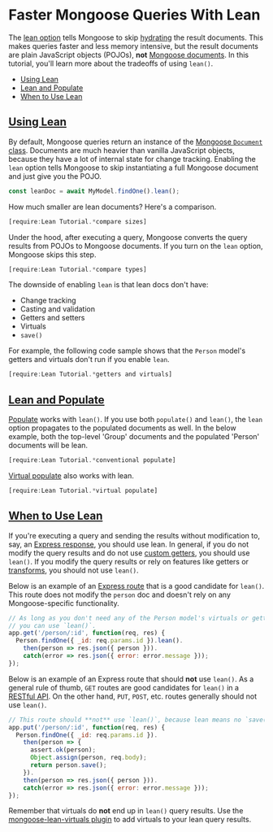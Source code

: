 # Faster Mongoose Queries With Lean

The [lean option](/docs/api.html#query_Query-lean) tells Mongoose to skip
[hydrating](/docs/api.html#model_Model.hydrate) the result documents. This
makes queries faster and less memory intensive, but the result documents are
plain JavaScript objects (POJOs), **not** [Mongoose documents](/docs/documents.html).
In this tutorial, you'll learn more about the tradeoffs of using `lean()`.

* [Using Lean](#using-lean)
* [Lean and Populate](#lean-and-populate)
* [When to Use Lean](#when-to-use-lean)

<h2 id="using-lean"><a href="#using-lean">Using Lean</a></h2>

By default, Mongoose queries return an instance of the
[Mongoose `Document` class](/docs/api.html#Document). Documents are much
heavier than vanilla JavaScript objects, because they have a lot of internal
state for change tracking. Enabling the `lean` option tells Mongoose to skip
instantiating a full Mongoose document and just give you the POJO.

```javascript
const leanDoc = await MyModel.findOne().lean();
```

How much smaller are lean documents? Here's a comparison.

```javascript
[require:Lean Tutorial.*compare sizes]
```

Under the hood, after executing a query, Mongoose converts the query results
from POJOs to Mongoose documents. If you turn on the `lean` option, Mongoose
skips this step.

```javascript
[require:Lean Tutorial.*compare types]
```

The downside of enabling `lean` is that lean docs don't have:

* Change tracking
* Casting and validation
* Getters and setters
* Virtuals
* `save()`

For example, the following code sample shows that the `Person` model's getters
and virtuals don't run if you enable `lean`.

```javascript
[require:Lean Tutorial.*getters and virtuals]
```

<h2 id="lean-and-populate"><a href="#lean-and-populate">Lean and Populate</a></h2>

[Populate](/docs/populate.html) works with `lean()`. If you
use both `populate()` and `lean()`, the `lean` option propagates to the
populated documents as well. In the below example, both the top-level
'Group' documents and the populated 'Person' documents will be lean.

```javascript
[require:Lean Tutorial.*conventional populate]
```

[Virtual populate](/docs/populate.html#populate-virtuals) also works with lean.

```javascript
[require:Lean Tutorial.*virtual populate]
```

<h2 id="when-to-use-lean"><a href="#when-to-use-lean">When to Use Lean</a></h2>

If you're executing a query and sending the results without modification to,
say, an [Express response](http://expressjs.com/en/4x/api.html#res), you should
use lean. In general, if you do not modify the query results and do not use
[custom getters](/docs/api.html#schematype_SchemaType-get), you should use
`lean()`. If you modify the query results or rely on features like getters
or [transforms](/docs/api.html#document_Document-toObject), you should not
use `lean()`.

Below is an example of an [Express route](http://expressjs.com/en/guide/routing.html)
that is a good candidate for `lean()`. This route does not modify the `person`
doc and doesn't rely on any Mongoose-specific functionality.

```javascript
// As long as you don't need any of the Person model's virtuals or getters,
// you can use `lean()`.
app.get('/person/:id', function(req, res) {
  Person.findOne({ _id: req.params.id }).lean().
    then(person => res.json({ person })).
    catch(error => res.json({ error: error.message }));
});
```

Below is an example of an Express route that should **not** use `lean()`. As
a general rule of thumb, `GET` routes are good candidates for `lean()` in a
[RESTful API](https://en.wikipedia.org/wiki/Representational_state_transfer).
On the other hand, `PUT`, `POST`, etc. routes generally should not use `lean()`.

```javascript
// This route should **not** use `lean()`, because lean means no `save()`.
app.put('/person/:id', function(req, res) {
  Person.findOne({ _id: req.params.id }).
    then(person => {
      assert.ok(person);
      Object.assign(person, req.body);
      return person.save();
    }).
    then(person => res.json({ person })).
    catch(error => res.json({ error: error.message }));
});
```

Remember that virtuals do **not** end up in `lean()` query results. Use the
[mongoose-lean-virtuals plugin](http://plugins.mongoosejs.io/plugins/lean-virtuals)
to add virtuals to your lean query results.